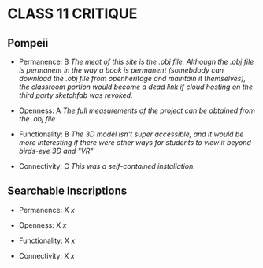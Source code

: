 # CLASS 11 CRITIQUE

## Pompeii

- Permanence: B *The meat of this site is the .obj file.  Although the .obj file is permanent in the way a book is permanent (somebdody can download the .obj file from openheritage and maintain it themselves), the classroom portion would become a dead link if cloud hosting on the third party sketchfab was revoked.*

- Openness: A *The full measurements of the project can be obtained from the .obj file*

- Functionality: B *The 3D model isn't super accessible, and it would be more interesting if there were other ways for students to view it beyond birds-eye 3D and "VR"*

- Connectivity: C *This was a self-contained installation.*

## Searchable Inscriptions

- Permanence: X *x*

- Openness: X *x*

- Functionality: X *x* 

- Connectivity: X *x*
